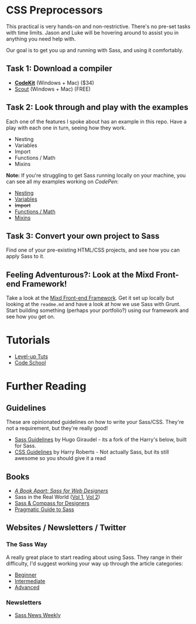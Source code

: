 CSS Preprocessors
====

This practical is very hands-on and non-restrictive. There's no pre-set tasks with time limits. Jason and Luke will be hovering around to assist you in anything you need help with.

Our goal is to get you up and running with Sass, and using it comfortably.

## Task 1: Download a compiler

* __[CodeKit](https://codekitapp.com/)__ (Windows + Mac) ($34)
* [Scout](http://scout-app.io/) (Windows + Mac) (FREE)

## Task 2: Look through and play with the examples

Each one of the features I spoke about has an example in this repo. Have a play with each one in turn, seeing how they work.

* Nesting
* Variables
* Import
* Functions / Math
* Mixins

**Note:** If you're struggling to get Sass running locally on your machine, you can see all my examples working on *CodePen*:

* [Nesting](http://codepen.io/thecodezombie/pen/dzIDo)
* [Variables](http://codepen.io/thecodezombie/pen/KcCui)
* ~~Import~~
* [Functions / Math](http://codepen.io/thecodezombie/pen/FBHCG)
* [Mixins](http://codepen.io/thecodezombie/pen/bInsH)

## Task 3: Convert your own project to Sass

Find one of your pre-existing HTML/CSS projects, and see how you can apply Sass to it.

## Feeling Adventurous?: Look at the Mixd Front-end Framework!

Take a look at the [Mixd Front-end Framework](https://github.com/Mixd/frontend-framework). Get it set up locally but looking at the `readme.md` and have a look at how we use Sass with Grunt. Start building something (perhaps your portfolio?) using our framework and see how you get on.

# Tutorials

* [Level-up Tuts](http://leveluptuts.com/tutorials/sass-tutorials)
* [Code School](https://www.codeschool.com/courses/assembling-sass)

# Further Reading

## Guidelines
These are opinionated guidelines on how to write your Sass/CSS. They're not a requirement, but they're really good!
* [Sass Guidelines](http://sass-guidelin.es/) by Hugo Giraudel - its a fork of the Harry's below, built for Sass.
* [CSS Guidelines](http://cssguidelin.es/) by Harry Roberts - Not actually Sass, but its still awesome so you should give it a read

## Books

* _[A Book Apart: Sass for Web Designers](http://www.abookapart.com/products/sass-for-web-designers)_
* Sass in the Real World ([Vol 1](http://anotheruiguy.gitbooks.io/sassintherealworld_book-i/), [Vol 2](http://anotheruiguy.gitbooks.io/sass-in-the-real-world-book-2-of-4/))
* [Sass & Compass for Designers](http://sassandcompass.com/)
* [Pragmatic Guide to Sass](https://pragprog.com/book/pg_sass/pragmatic-guide-to-sass)

## Websites / Newsletters / Twitter

### The Sass Way

A really great place to start reading about using Sass. They range in their difficulty, I'd suggest working your way up through the article categories:

* [Beginner](http://thesassway.com/beginner)
* [Intermediate](http://thesassway.com/intermediate)
* [Advanced](http://thesassway.com/advanced)

### Newsletters

* [Sass News Weekly](http://sassnews.com)
